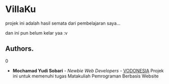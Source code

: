# VillaKu
projek ini adalah hasil semata dari pembelajaran saya...

dan ini pun belum kelar yaa :v

## Authors.
0

* **Mochamad Yudi Sobari** - *Newbie Web Developers* - [VODONESIA](https://vodonesia.id)
Projek ini untuk memenuhi tugas Matakuliah Pemrograman Berbasis Website
